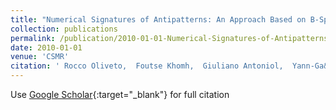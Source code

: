 ```yaml
---
title: "Numerical Signatures of Antipatterns: An Approach Based on B-Splines"
collection: publications
permalink: /publication/2010-01-01-Numerical-Signatures-of-Antipatterns-An-Approach-Based-on-B-Splines
date: 2010-01-01
venue: 'CSMR'
citation: ' Rocco Oliveto,  Foutse Khomh,  Giuliano Antoniol,  Yann-Ga&quot;el Gu&apos;eh&apos;eneuc, &quot;Numerical Signatures of Antipatterns: An Approach Based on B-Splines.&quot; CSMR, 2010.'
---
```

Use [Google Scholar](https://scholar.google.com/scholar?q=Numerical+Signatures+of+Antipatterns:+An+Approach+Based+on+B+Splines){:target="_blank"} for full citation